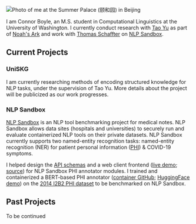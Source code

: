 ![Photo of me at the Summer Palace (颐和园) in Beijing](https://user-images.githubusercontent.com/6520892/144486930-ed6d1318-b5ec-4423-8f67-c4bdb7421fa8.jpg)

I am Connor Boyle, an M.S. student in Computational Linguistics at the University of Washington. I currently conduct research with [Tao Yu](https://taoyds.github.io/) as part of [Noah's Ark](https://noahs-ark.github.io/) and work with [Thomas Schaffter](https://cd2h.org/index.php/node/124) on [NLP Sandbox][1].

## Current Projects

### UniSKG

I am currently researching methods of encoding structured knowledge for NLP
tasks, under the supervision of Tao Yu. More details about the project will be
publicized as our work progresses.

### NLP Sandbox

[NLP Sandbox][1] is an NLP tool benchmarking project for medical notes. NLP
Sandbox allows data sites (hospitals and universities) to securely run and
evaluate containerized NLP tools on their private datasets. NLP Sandbox
currently supports two named-entity recognition tasks: named-entity recognition
(NER) for patient personal information ([PHI][2]) & COVID-19 symptoms.

I helped design the [API schemas][3] and a web client frontend ([live demo][4];
[source][5]) for NLP Sandbox PHI annotator modules. I trained and containerized
a BERT-based PHI annotator ([container GitHub][7]; [HuggingFace demo][8]) on
the [2014 I2B2 PHI dataset][6] to be benchmarked on NLP Sandbox.

## Past Projects

To be continued

[1]: https://nlpsandbox.io/
[2]: https://www.hhs.gov/answers/hipaa/what-is-phi/index.html
[3]: https://github.com/nlpsandbox/nlpsandbox-schemas
[4]: https://phi-deidentifier.nlpsandbox.io/
[5]: https://github.com/nlpsandbox/phi-deidentifier-app
[6]: https://portal.dbmi.hms.harvard.edu/projects/n2c2-nlp/
[7]: https://github.com/cascadianblue/bert-phi-annotator
[8]: https://huggingface.co/connorboyle/bert-ner-i2b2
